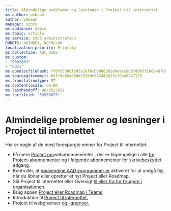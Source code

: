 ```yaml
---
title: Almindelige problemer og løsninger i Project til internettet
ms.author: pebaum
author: pebaum
manager: scotv
ms.audience: Admin
ms.topic: article
ms.service: o365-administration
ROBOTS: NOINDEX, NOFOLLOW
localization_priority: Priority
ms.collection: Adm_O365
ms.custom:
- "9002603"
- "5021"
ms.openlocfilehash: ff0fd330bf205a19fbcbb008381d6e9ec8ddfd06ff2e084d708cffac9f16f079
ms.sourcegitcommit: b5f7da89a650d2915dc652449623c78be6247175
ms.translationtype: MT
ms.contentlocale: da-DK
ms.lasthandoff: 08/05/2021
ms.locfileid: "53960073"
---
```

# <a name="project-for-the-web-common-issues-and-resolutions"></a>Almindelige problemer og løsninger i Project til internettet

Her er nogle af de mest forespurgte emner for Project til internettet:

- Få mere [Project om](https://support.microsoft.com/office/what-is-project-for-the-web-c19b2421-3c9d-4037-97c6-f66b6e1d2eb5)webabonnementer , der er tilgængelige i alle [tre Project-abonnementer](https://products.office.com/project/compare-microsoft-project-management-software) og i følgende abonnementer [for skrivebeskyttet](https://docs.microsoft.com/project-for-the-web/office-365-user-view-access-to-project-and-roadmap) adgang.
- Kontrollér, at [nødvendige AAD-programmer er](https://techcommunity.microsoft.com/t5/project-support-blog/roadmap-have-you-disabled-some-necessary-services/ba-p/815067) aktiveret for at undgå fejl, når du åbner eller opretter et nyt Project eller Roadmap.
- Slå Project til internettet eller Oversigt [til eller fra for brugere i organisationen](https://docs.microsoft.com/project-for-the-web/turn-project-for-the-web-off).
- Brug appen [Project eller Roadmap i Teams](https://support.microsoft.com/office/2dc584e6-2f6c-4e2d-9008-0b3f6845eb52).
- Introduktion til [Project til internettet.](https://support.office.com/article/50bf3e29-0f0d-4b7a-9d2c-7c78389b67ad)
- Project til webgrænser [og -grænser.](https://docs.microsoft.com/project-for-the-web/project-for-the-web-limits-and-boundaries)

